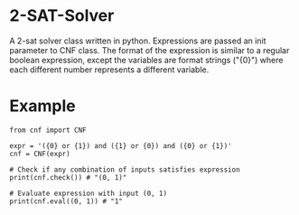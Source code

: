# 2-SAT-Solver
A 2-sat solver class written in python. Expressions are passed an init parameter to CNF class. The format of the expression is similar to a regular boolean expression, except the variables are format strings ("{0}") where each different number represents a different variable.

# Example
```
from cnf import CNF

expr = '({0} or {1}) and ({1} or {0}) and ({0} or {1})'
cnf = CNF(expr)

# Check if any combination of inputs satisfies expression
print(cnf.check()) # "(0, 1)"

# Evaluate expression with input (0, 1)
print(cnf.eval((0, 1)) # "1"
```
